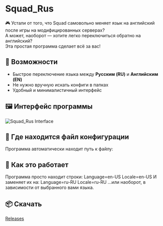 # Squad_Rus

🎮 Устали от того, что Squad самовольно меняет язык на английский после игры на модифицированных серверах?  
А может, наоборот — хотите легко переключиться обратно на английский?  
Эта простая программа сделает всё за вас!

## 🔧 Возможности

- Быстрое переключение языка между **Русским (RU)** и **Английским (EN)**
- Не нужно вручную искать конфиги в папках
- Удобный и минималистичный интерфейс

## 🖼 Интерфейс программы

![Squad_Rus Interface](https://github.com/user-attachments/assets/1d6a59c9-77c0-40bc-8448-c671724e911d)

## 📂 Где находится файл конфигурации

Программа автоматически находит путь к файлу:

## 🧠 Как это работает

Программа просто находит строки:
Language=en-US
Locale=en-US
И заменяет их на:
Language=ru-RU
Locale=ru-RU
...или наоборот, в зависимости от выбранного вами языка.

## 📦 Скачать

[Releases](https://github.com/Sa1utik/Squad_Rus/blob/main/Squad_Rus/bin/Release/Release.zip)
